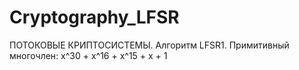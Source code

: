 # Cryptography_LFSR

ПОТОКОВЫЕ КРИПТОСИСТЕМЫ.
Алгоритм LFSR1.
Примитивный многочлен:
x^30 + x^16 + x^15 + x + 1
